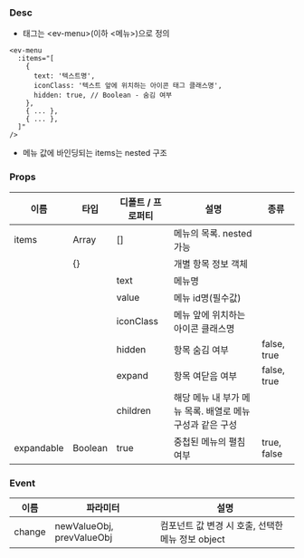 ### Desc
- 태그는 &lt;ev-menu&gt;(이하 <메뉴>)으로 정의

```
<ev-menu
  :items="[
    {
      text: '텍스트명',
      iconClass: '텍스트 앞에 위치하는 아이콘 태그 클래스명',
      hidden: true, // Boolean - 숨김 여부
    },
    { ... },
    { ... },
  ]"
/>
```
- 메뉴 값에 바인딩되는 items는 nested 구조


### Props

| 이름 | 타입 | 디폴트 / 프로퍼티 | 설명 | 종류 |
| --- | ---- | ----- | ---- | --- |
| items | Array | [] | 메뉴의 목록. nested 가능 | |
| | {} |  | 개별 항목 정보 객체 | |
| | | text | 메뉴명 | |
| | | value | 메뉴 id명(필수값) | |
| | | iconClass | 메뉴 앞에 위치하는 아이콘 클래스명 | |
| | | hidden | 항목 숨김 여부 | false, true |
| | | expand | 항목 여닫음 여부 | false, true |
| | | children | 해당 메뉴 내 부가 메뉴 목록. 배열로 메뉴 구성과 같은 구성 |  |
| expandable | Boolean | true | 중첩된 메뉴의 펼침 여부 | true, false |

### Event

 | 이름 | 파라미터 | 설명 |
 | ---- | ------- | ---- |
 | change | newValueObj, prevValueObj | 컴포넌트 값 변경 시 호출, 선택한 메뉴 정보 object |
